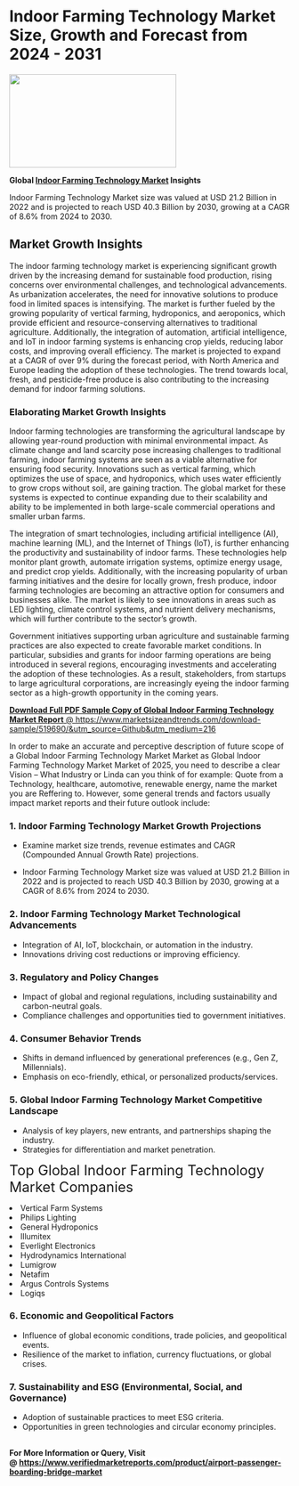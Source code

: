 <H1>Indoor Farming Technology Market Size, Growth and Forecast from 2024 - 2031</H1><img class="aligncenter size-medium wp-image-584254" src="https://thirdeyenews.in/wp-content/uploads/2024/09/Global-Market-Research-300x168.jpeg" alt="" width="300" height="168" /><p><strong>Global&nbsp;<a href="https://www.marketsizeandtrends.com/download-sample/519690/&amp;utm_source=Github&utm_medium=216">Indoor Farming Technology Market</a> Insights</strong></p><p>Indoor Farming Technology Market size was valued at USD 21.2 Billion in 2022 and is projected to reach USD 40.3 Billion by 2030, growing at a CAGR of 8.6% from 2024 to 2030.</p><p><h2>Market Growth Insights</h2> <p>The indoor farming technology market is experiencing significant growth driven by the increasing demand for sustainable food production, rising concerns over environmental challenges, and technological advancements. As urbanization accelerates, the need for innovative solutions to produce food in limited spaces is intensifying. The market is further fueled by the growing popularity of vertical farming, hydroponics, and aeroponics, which provide efficient and resource-conserving alternatives to traditional agriculture. Additionally, the integration of automation, artificial intelligence, and IoT in indoor farming systems is enhancing crop yields, reducing labor costs, and improving overall efficiency. The market is projected to expand at a CAGR of over 9% during the forecast period, with North America and Europe leading the adoption of these technologies. The trend towards local, fresh, and pesticide-free produce is also contributing to the increasing demand for indoor farming solutions.</p> <p><a href="#"></a></p> <h3>Elaborating Market Growth Insights</h3> <p>Indoor farming technologies are transforming the agricultural landscape by allowing year-round production with minimal environmental impact. As climate change and land scarcity pose increasing challenges to traditional farming, indoor farming systems are seen as a viable alternative for ensuring food security. Innovations such as vertical farming, which optimizes the use of space, and hydroponics, which uses water efficiently to grow crops without soil, are gaining traction. The global market for these systems is expected to continue expanding due to their scalability and ability to be implemented in both large-scale commercial operations and smaller urban farms.</p> <p>The integration of smart technologies, including artificial intelligence (AI), machine learning (ML), and the Internet of Things (IoT), is further enhancing the productivity and sustainability of indoor farms. These technologies help monitor plant growth, automate irrigation systems, optimize energy usage, and predict crop yields. Additionally, with the increasing popularity of urban farming initiatives and the desire for locally grown, fresh produce, indoor farming technologies are becoming an attractive option for consumers and businesses alike. The market is likely to see innovations in areas such as LED lighting, climate control systems, and nutrient delivery mechanisms, which will further contribute to the sector’s growth.</p> <p>Government initiatives supporting urban agriculture and sustainable farming practices are also expected to create favorable market conditions. In particular, subsidies and grants for indoor farming operations are being introduced in several regions, encouraging investments and accelerating the adoption of these technologies. As a result, stakeholders, from startups to large agricultural corporations, are increasingly eyeing the indoor farming sector as a high-growth opportunity in the coming years.</p> <p><a href="#"></p><p><span class=""><strong>Download Full PDF Sample Copy of Global Indoor Farming Technology Market Report</strong> @ <a href="https://www.marketsizeandtrends.com/download-sample/519690/&amp;utm_source=Github&utm_medium=216" target="_blank">https://www.marketsizeandtrends.com/download-sample/519690/&amp;utm_source=Github&utm_medium=216</a></span></p><p>In order to make an accurate and perceptive description of future scope of a Global&nbsp;Indoor Farming Technology Market Market as Global&nbsp;Indoor Farming Technology Market Market of 2025, you need to describe a clear Vision &ndash; What Industry or Linda can you think of for example: Quote from a Technology, healthcare, automotive, renewable energy, name the market you are Reffering to. However, some general trends and factors usually impact market reports and their future outlook include:</p><h3>1.&nbsp;<strong>Indoor Farming Technology Market Growth Projections</strong></h3><ul><li>Examine market size trends, revenue estimates and CAGR (Compounded Annual Growth Rate) projections.</li><li><p>Indoor Farming Technology Market size was valued at USD 21.2 Billion in 2022 and is projected to reach USD 40.3 Billion by 2030, growing at a CAGR of 8.6% from 2024 to 2030.</p></li></ul><h3>2.&nbsp;<strong>Indoor Farming Technology Market Technological Advancements</strong></h3><ul><li>Integration of AI, IoT, blockchain, or automation in the industry.</li><li>Innovations driving cost reductions or improving efficiency.</li></ul><h3>3.&nbsp;<strong>Regulatory and Policy Changes</strong></h3><ul><li>Impact of global and regional regulations, including sustainability and carbon-neutral goals.</li><li>Compliance challenges and opportunities tied to government initiatives.</li></ul><h3>4.&nbsp;<strong>Consumer Behavior Trends</strong></h3><ul><li>Shifts in demand influenced by generational preferences (e.g., Gen Z, Millennials).</li><li>Emphasis on eco-friendly, ethical, or personalized products/services.</li></ul><h3>5.&nbsp;<strong>Global Indoor Farming Technology Market Competitive Landscape</strong></h3><ul><li>Analysis of key players, new entrants, and partnerships shaping the industry.</li><li>Strategies for differentiation and market penetration.</li></ul><p data-pm-slice="1 1 []"><span style="color: inherit; font-family: inherit; font-size: 25px;">Top Global Indoor Farming Technology Market Companies</span></p><div class="" data-test-id=""><p><li>Vertical Farm Systems</li><li> Philips Lighting</li><li> General Hydroponics</li><li> Illumitex</li><li> Everlight Electronics</li><li> Hydrodynamics International</li><li> Lumigrow</li><li> Netafim</li><li> Argus Controls Systems</li><li> Logiqs</li></p></div><h3>6.&nbsp;<strong>Economic and Geopolitical Factors</strong></h3><ul><li>Influence of global economic conditions, trade policies, and geopolitical events.</li><li>Resilience of the market to inflation, currency fluctuations, or global crises.</li></ul><h3>7.&nbsp;<strong>Sustainability and ESG (Environmental, Social, and Governance)</strong></h3><ul><li>Adoption of sustainable practices to meet ESG criteria.</li><li>Opportunities in green technologies and circular economy principles.</li></ul><h2><strong style="font-size: 14px;">For More Information or Query, Visit @&nbsp;</strong><a style="background-color: #ffffff; font-size: 14px;" href="https://www.marketsizeandtrends.com/report/indoor-farming-technology-market/" target="_blank">https://www.verifiedmarketreports.com/product/airport-passenger-boarding-bridge-market</a></h2>

